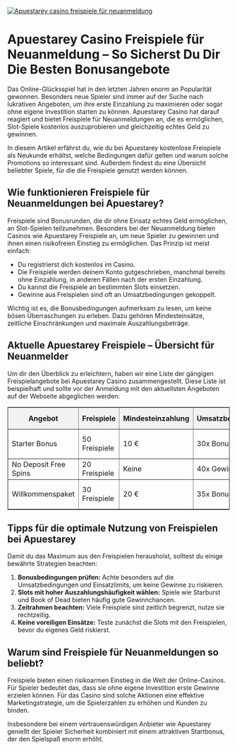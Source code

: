 [![Apuestarey casino freispiele für neuanmeldung](https://123-caf.pages.dev/gitsignup.png)](https://vrmoo.ru/Bt82HjjY)

<h1>Apuestarey Casino Freispiele für Neuanmeldung – So Sicherst Du Dir Die Besten Bonusangebote</h1>  <p>Das Online-Glücksspiel hat in den letzten Jahren enorm an Popularität gewonnen. Besonders neue Spieler sind immer auf der Suche nach lukrativen Angeboten, um ihre erste Einzahlung zu maximieren oder sogar ohne eigene Investition starten zu können. Apuestarey Casino hat darauf reagiert und bietet Freispiele für Neuanmeldungen an, die es ermöglichen, Slot-Spiele kostenlos auszuprobieren und gleichzeitig echtes Geld zu gewinnen.</p>  <p>In diesem Artikel erfährst du, wie du bei Apuestarey kostenlose Freispiele als Neukunde erhältst, welche Bedingungen dafür gelten und warum solche Promotions so interessant sind. Außerdem findest du eine Übersicht beliebter Spiele, für die die Freispiele genutzt werden können.</p>  <h2>Wie funktionieren Freispiele für Neuanmeldungen bei Apuestarey?</h2>  <p>Freispiele sind Bonusrunden, die dir ohne Einsatz echtes Geld ermöglichen, an Slot-Spielen teilzunehmen. Besonders bei der Neuanmeldung bieten Casinos wie Apuestarey Freispiele an, um neue Spieler zu gewinnen und ihnen einen risikofreien Einstieg zu ermöglichen. Das Prinzip ist meist einfach:</p>  <ul>   <li>Du registrierst dich kostenlos im Casino.</li>   <li>Die Freispiele werden deinem Konto gutgeschrieben, manchmal bereits ohne Einzahlung, in anderen Fällen nach der ersten Einzahlung.</li>   <li>Du kannst die Freispiele an bestimmten Slots einsetzen.</li>   <li>Gewinne aus Freispielen sind oft an Umsatzbedingungen gekoppelt.</li> </ul>  <p>Wichtig ist es, die Bonusbedingungen aufmerksam zu lesen, um keine bösen Überraschungen zu erleben. Dazu gehören Mindesteinsätze, zeitliche Einschränkungen und maximale Auszahlungsbeträge.</p>  <h2>Aktuelle Apuestarey Freispiele – Übersicht für Neuanmelder</h2>  <p>Um dir den Überblick zu erleichtern, haben wir eine Liste der gängigen Freispielangebote bei Apuestarey Casino zusammengestellt. Diese Liste ist beispielhaft und sollte vor der Anmeldung mit den aktuellsten Angeboten auf der Webseite abgeglichen werden:</p>  <table border="1" cellpadding="8" cellspacing="0" style="border-collapse: collapse; width: 100%;">   <thead>     <tr style="background-color: #f2f2f2;">       <th>Angebot</th>       <th>Freispiele</th>       <th>Mindesteinzahlung</th>       <th>Umsatzbedingungen</th>       <th>Gültigkeit</th>       <th>Gespielte Slots</th>     </tr>   </thead>   <tbody>     <tr>       <td>Starter Bonus</td>       <td>50 Freispiele</td>       <td>10 €</td>       <td>30x Bonus + Gewinn</td>       <td>7 Tage</td>       <td>Starburst, Book of Dead</td>     </tr>     <tr>       <td>No Deposit Free Spins</td>       <td>20 Freispiele</td>       <td>Keine</td>       <td>40x Gewinne</td>       <td>5 Tage</td>       <td>Gonzo's Quest</td>     </tr>     <tr>       <td>Willkommenspaket</td>       <td>30 Freispiele</td>       <td>20 €</td>       <td>35x Bonus</td>       <td>14 Tage</td>       <td>Legacy of Dead, Reactoonz</td>     </tr>   </tbody> </table>  <h2>Tipps für die optimale Nutzung von Freispielen bei Apuestarey</h2>  <p>Damit du das Maximum aus den Freispielen herausholst, solltest du einige bewährte Strategien beachten:</p>  <ol>   <li><strong>Bonusbedingungen prüfen:</strong> Achte besonders auf die Umsatzbedingungen und Einsatzlimits, um keine Gewinne zu riskieren.</li>   <li><strong>Slots mit hoher Auszahlungshäufigkeit wählen:</strong> Spiele wie Starburst und Book of Dead bieten häufig gute Gewinnchancen.</li>   <li><strong>Zeitrahmen beachten:</strong> Viele Freispiele sind zeitlich begrenzt, nutze sie rechtzeitig.</li>   <li><strong>Keine voreiligen Einsätze:</strong> Teste zunächst die Slots mit den Freispielen, bevor du eigenes Geld riskierst.</li> </ol>  <h2>Warum sind Freispiele für Neuanmeldungen so beliebt?</h2>  <p>Freispiele bieten einen risikoarmen Einstieg in die Welt der Online-Casinos. Für Spieler bedeutet das, dass sie ohne eigene Investition erste Gewinne erzielen können. Für das Casino sind solche Aktionen eine effektive Marketingstrategie, um die Spielerzahlen zu erhöhen und Kunden zu binden.</p>  <p>Insbesondere bei einem vertrauenswürdigen Anbieter wie Apuestarey genießt der Spieler Sicherheit kombiniert mit einem attraktiven Startbonus, der den Spielspaß enorm erhöht.</p>